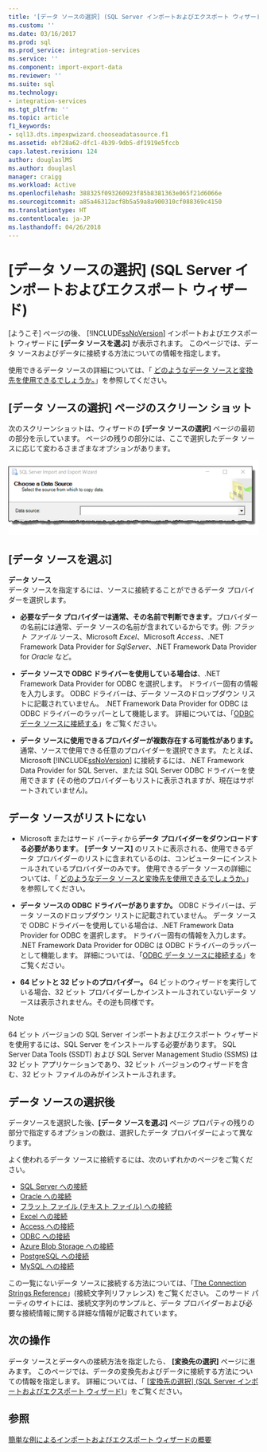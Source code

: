 ```yaml
---
title: '[データ ソースの選択] (SQL Server インポートおよびエクスポート ウィザード) | Microsoft Docs'
ms.custom: ''
ms.date: 03/16/2017
ms.prod: sql
ms.prod_service: integration-services
ms.service: ''
ms.component: import-export-data
ms.reviewer: ''
ms.suite: sql
ms.technology:
- integration-services
ms.tgt_pltfrm: ''
ms.topic: article
f1_keywords:
- sql13.dts.impexpwizard.chooseadatasource.f1
ms.assetid: ebf28a62-dfc1-4b39-9db5-df1919e5fccb
caps.latest.revision: 124
author: douglaslMS
ms.author: douglasl
manager: craigg
ms.workload: Active
ms.openlocfilehash: 388325f093260923f85b8381363e065f21d6066e
ms.sourcegitcommit: a85a46312acf8b5a59a8a900310cf088369c4150
ms.translationtype: HT
ms.contentlocale: ja-JP
ms.lasthandoff: 04/26/2018
---
```

# <a name="choose-a-data-source-sql-server-import-and-export-wizard"></a>[データ ソースの選択] (SQL Server インポートおよびエクスポート ウィザード)
  [ようこそ] ページの後、 [!INCLUDE[ssNoVersion](../../includes/ssnoversion-md.md)] インポートおよびエクスポート ウィザードに **[データ ソースを選ぶ]** が表示されます。 このページでは、データ ソースおよびデータに接続する方法についての情報を指定します。
  
使用できるデータ ソースの詳細については、「 [どのようなデータ ソースと変換先を使用できるでしょうか。](../../integration-services/import-export-data/import-and-export-data-with-the-sql-server-import-and-export-wizard.md#wizardSources)」を参照してください。

## <a name="screen-shot-of-the-choose-a-data-source-page"></a>[データ ソースの選択] ページのスクリーン ショット 
次のスクリーンショットは、ウィザードの **[データ ソースの選択]** ページの最初の部分を示しています。 ページの残りの部分には、ここで選択したデータ ソースに応じて変わるさまざまなオプションがあります。

![ソースの選択](../../integration-services/import-export-data/media/choose-source.png)

## <a name="choose-a-data-source"></a>[データ ソースを選ぶ]
 **データ ソース**  
データ ソースを指定するには、ソースに接続することができるデータ プロバイダーを選択します。

-   **必要なデータ プロバイダーは通常、その名前で判断できます**。プロバイダーの名前には通常、データ ソースの名前が含まれているからです。例: *フラット ファイル* ソース、Microsoft *Excel*、Microsoft *Access*、.NET Framework Data Provider for *SqlServer*、.NET Framework Data Provider for *Oracle* など。

-   **データ ソースで ODBC ドライバーを使用している場合は**、.NET Framework Data Provider for ODBC を選択します。 ドライバー固有の情報を入力します。 ODBC ドライバーは、データ ソースのドロップダウン リストに記載されていません。 .NET Framework Data Provider for ODBC は ODBC ドライバーのラッパーとして機能します。 詳細については、「[ODBC データ ソースに接続する](../../integration-services/import-export-data/connect-to-an-odbc-data-source-sql-server-import-and-export-wizard.md)」をご覧ください。

-   **データ ソースに使用できるプロバイダーが複数存在する可能性があります。** 通常、ソースで使用できる任意のプロバイダーを選択できます。 たとえば、Microsoft [!INCLUDE[ssNoVersion](../../includes/ssnoversion-md.md)] に接続するには、.NET Framework Data Provider for SQL Server、または SQL Server ODBC ドライバーを使用できます  (その他のプロバイダーもリストに表示されますが、現在はサポートされていません)。 

## <a name="my-data-source-isnt-in-the-list"></a>データ ソースがリストにない
-   Microsoft またはサード パーティから**データ プロバイダーをダウンロードする必要があります**。 **[データ ソース]** のリストに表示される、使用できるデータ プロバイダーのリストに含まれているのは、コンピューターにインストールされているプロバイダーのみです。 使用できるデータ ソースの詳細については、「 [どのようなデータ ソースと変換先を使用できるでしょうか。](import-and-export-data-with-the-sql-server-import-and-export-wizard.md#wizardSources)」を参照してください。

-   **データ ソースの ODBC ドライバーがありますか。** ODBC ドライバーは、データ ソースのドロップダウン リストに記載されていません。 データ ソースで ODBC ドライバーを使用している場合は、.NET Framework Data Provider for ODBC を選択します。 ドライバー固有の情報を入力します。 .NET Framework Data Provider for ODBC は ODBC ドライバーのラッパーとして機能します。 詳細については、「[ODBC データ ソースに接続する](../../integration-services/import-export-data/connect-to-an-odbc-data-source-sql-server-import-and-export-wizard.md)」をご覧ください。

-   **64 ビットと 32 ビットのプロバイダー。** 64 ビットのウィザードを実行している場合、32 ビット プロバイダーしかインストールされていないデータ ソースは表示されません。その逆も同様です。

> [!NOTE]
> 64 ビット バージョンの SQL Server インポートおよびエクスポート ウィザードを使用するには、SQL Server をインストールする必要があります。 SQL Server Data Tools (SSDT) および SQL Server Management Studio (SSMS) は 32 ビット アプリケーションであり、32 ビット バージョンのウィザードを含む、32 ビット ファイルのみがインストールされます。

## <a name="after-you-choose-a-data-source"></a>データ ソースの選択後
データソースを選択した後、**[データ ソースを選ぶ]** ページ プロパティの残りの部分で指定するオプションの数は、選択したデータ プロバイダーによって異なります。

よく使われるデータ ソースに接続するには、次のいずれかのページをご覧ください。
-   [SQL Server への接続](../../integration-services/import-export-data/connect-to-a-sql-server-data-source-sql-server-import-and-export-wizard.md)
-   [Oracle への接続](../../integration-services/import-export-data/connect-to-an-oracle-data-source-sql-server-import-and-export-wizard.md)
-   [フラット ファイル (テキスト ファイル) への接続](../../integration-services/import-export-data/connect-to-a-flat-file-data-source-sql-server-import-and-export-wizard.md)
-   [Excel への接続](../../integration-services/import-export-data/connect-to-an-excel-data-source-sql-server-import-and-export-wizard.md)
-   [Access への接続](../../integration-services/import-export-data/connect-to-an-access-data-source-sql-server-import-and-export-wizard.md)
-   [ODBC への接続](../../integration-services/import-export-data/connect-to-an-odbc-data-source-sql-server-import-and-export-wizard.md)
-   [Azure Blob Storage への接続](../../integration-services/import-export-data/connect-to-azure-blob-storage-sql-server-import-and-export-wizard.md)
-   [PostgreSQL への接続](../../integration-services/import-export-data/connect-to-a-postgresql-data-source-sql-server-import-and-export-wizard.md)
-   [MySQL への接続](../../integration-services/import-export-data/connect-to-a-mysql-data-source-sql-server-import-and-export-wizard.md)

この一覧にないデータ ソースに接続する方法については、「[The Connection Strings Reference](https://www.connectionstrings.com/)」(接続文字列リファレンス) をご覧ください。 このサード パーティのサイトには、接続文字列のサンプルと、データ プロバイダーおよび必要な接続情報に関する詳細な情報が記載されています。

## <a name="whats-next"></a>次の操作  
 データ ソースとデータへの接続方法を指定したら、 **[変換先の選択]** ページに進みます。 このページでは、データの変換先およびデータに接続する方法についての情報を指定します。 詳細については、「 [[変換先の選択] (SQL Server インポートおよびエクスポート ウィザード)](../../integration-services/import-export-data/choose-a-destination-sql-server-import-and-export-wizard.md)」をご覧ください。
 
## <a name="see-also"></a>参照
[簡単な例によるインポートおよびエクスポート ウィザードの概要](../../integration-services/import-export-data/get-started-with-this-simple-example-of-the-import-and-export-wizard.md)



